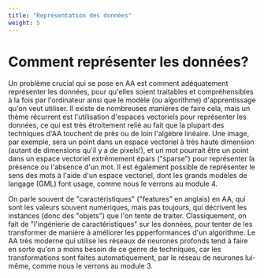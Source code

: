 ```yaml
---
title: "Représentation des données"
weight: 5
---
```


# Comment représenter les données?

Un problème crucial qui se pose en AA est comment adéquatement
représenter les données, pour qu'elles soient traitables et
compréhensibles à la fois par l'ordinateur ainsi que le modèle (ou
algorithme) d'apprentissage qu'on veut utiliser. Il existe de
nombreuses manières de faire cela, mais un thème récurrent est
l'utilisation d'espaces vectoriels pour représenter les données, ce
qui est très étroitement relié au fait que la plupart des techniques
d'AA touchent de près ou de loin l'algèbre linéaire. Une image, par
exemple, sera un point dans un espace vectoriel à très haute dimension
(autant de dimensions qu'il y a de pixels!), et un mot pourrait être
un point dans un espace vectoriel extrêmement épars ("sparse") pour
représenter la présence ou l'absence d'un mot. Il est également
possible de représenter le sens des mots à l'aide d'un espace
vectoriel, dont les grands modèles de langage (GML) font usage, comme
nous le verrons au module 4.

On parle souvent de "caractéristiques" ("features" en anglais) en AA,
qui sont les valeurs souvent numériques, mais pas toujours, qui
décrivent les instances (donc des "objets") que l'on tente de traiter.
Classiquement, on fait de "l'ingénierie de caractéristiques" sur les
données, pour tenter de les transformer de manière à améliorer les
ppperformances d'un algorithme. Le AA très moderne qui utilise les
réseaux de neurones profonds tend à faire en sorte qu'on a moins
besoin de ce genre de techniques, car les transformations sont faites
automatiquement, par le réseau de neurones lui-même, comme nous le
verrons au module 3.

